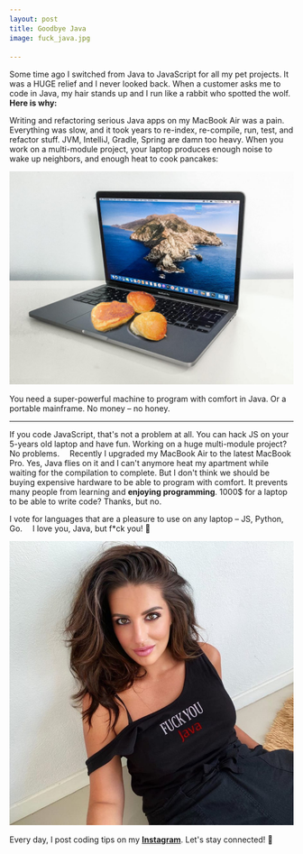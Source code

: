 ```yaml
---
layout: post
title: Goodbye Java
image: fuck_java.jpg

---
```


Some time ago I switched from Java to JavaScript for all my pet projects. It was a HUGE relief and I never looked back. When a customer asks me to code in Java, my hair stands up and I run like a rabbit who spotted the wolf. **Here is why:**

Writing and refactoring serious Java apps on my MacBook Air was a pain. Everything was slow, and it took years to re-index, re-compile, run, test, and refactor stuff. JVM, IntelliJ, Gradle, Spring are damn too heavy. When you work on a multi-module project, your laptop produces enough noise to wake up neighbors, and enough heat to cook pancakes:

![Pancakes cooking on a laptop](/images/apple_pancakes.jpg)

You need a super-powerful machine to program with comfort in Java. Or a portable mainframe. No money – no honey. 

---

If you code JavaScript, that's not a problem at all. You can hack JS on your 5-years old laptop and have fun. Working on a huge multi-module project? No problems.
⠀
Recently I upgraded my MacBook Air to the latest MacBook Pro. Yes, Java flies on it and I can't anymore heat my apartment while waiting for the compilation to complete. But I don't think we should be buying expensive hardware to be able to program with comfort. It prevents many people from learning and **enjoying programming**. 1000$ for a laptop to be able to write code? Thanks, but no.

I vote for languages that are a pleasure to use on any laptop – JS, Python, Go.
⠀
I love you, Java, but f*ck you! 🖕

![Me wearing Fuck You Java t-shirt](/images/fuck_java.jpg)

Every day, I post coding tips on my **[Instagram](https://instagram.com/coding_unicorn)**. Let's stay connected! 🦄